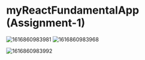 # myReactFundamentalApp (Assignment-1)
![1616860983981](https://user-images.githubusercontent.com/58290134/112760167-baeffb00-9013-11eb-83b3-27b9043244d9.jpg)
![1616860983968](https://user-images.githubusercontent.com/58290134/112760171-bd525500-9013-11eb-904e-068f67a53525.jpg)

![1616860983992](https://user-images.githubusercontent.com/58290134/112760169-bcb9be80-9013-11eb-95f9-38e91ec213b7.jpg)
